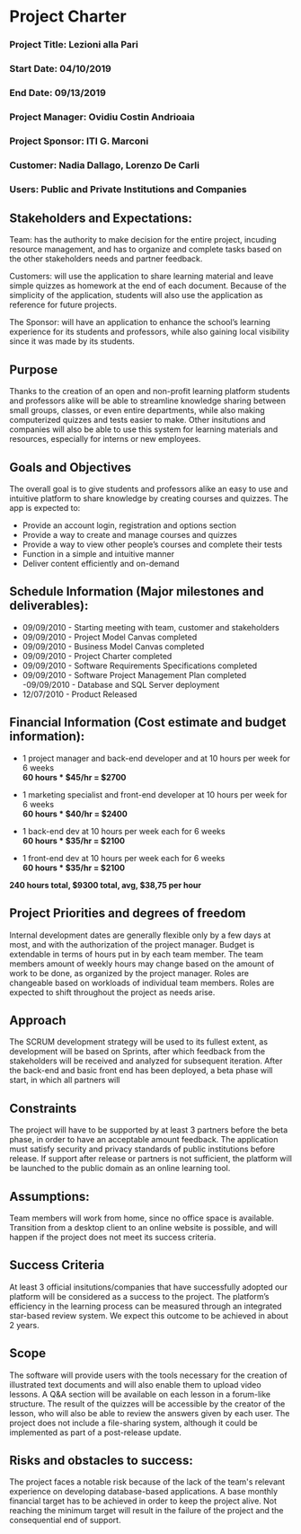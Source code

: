 # Project Charter

### Project Title: Lezioni alla Pari
### Start Date: 04/10/2019
### End Date: 09/13/2019
### Project Manager: Ovidiu Costin Andrioaia
### Project Sponsor: ITI G. Marconi
### Customer: Nadia Dallago, Lorenzo De Carli 
### Users: Public and Private Institutions and Companies

## Stakeholders and Expectations: 

Team: has the authority to make decision for the entire project, incuding resource management, and has to organize and complete tasks based on the other stakeholders needs and partner feedback.

Customers: will use the application to share learning material and leave simple quizzes as homework at the end of each document. Because of the simplicity of the application, students will also use the application as reference for future projects.

The Sponsor: will have an application to enhance the school’s learning experience for its students and professors, while also gaining local visibility since it was made by its students.

## Purpose

Thanks to the creation of an open and non-profit learning platform students and professors alike will be able to streamline knowledge sharing between small groups, classes, or even entire departments, while also making computerized quizzes and tests easier to make. Other insitutions and companies will also be able to use this system for learning materials and resources, especially for interns or new employees.

## Goals and Objectives

The overall goal is to give students and professors alike an easy to use and intuitive platform to share knowledge by creating courses and quizzes. The app is expected to:

- Provide an account login, registration and options section
- Provide a way to create and manage courses and quizzes
- Provide a way to view other people’s courses and complete their tests
- Function in a simple and intuitive manner
- Deliver content efficiently and on-demand

## Schedule Information (Major milestones and deliverables):

- 09/09/2010 - Starting meeting with team, customer and stakeholders
- 09/09/2010 - Project Model Canvas completed
- 09/09/2010 - Business Model Canvas completed
- 09/09/2010 - Project Charter completed
- 09/09/2010 - Software Requirements Specifications completed
- 09/09/2010 - Software Project Management Plan completed
-09/09/2010 - Database and SQL Server deployment
- 12/07/2010 - Product Released

## Financial Information (Cost estimate and budget information): 

- 1 project manager and back-end developer and at 10 hours per week for 6 weeks  
**60 hours * $45/hr = $2700**

- 1 marketing specialist and front-end developer at 10 hours per week for 6 weeks  
**60 hours * $40/hr = $2400**

- 1 back-end dev at 10 hours per week each for 6 weeks  
**60 hours * $35/hr = $2100**

- 1 front-end dev at 10 hours per week each for 6 weeks  
**60 hours * $35/hr = $2100**

**240 hours total, $9300 total, avg, $38,75 per hour**

## Project Priorities and degrees of freedom

Internal development dates are generally flexible only by a few days at most, and with the authorization of the project manager.  Budget is extendable in terms of hours put in by each team member. The team members amount of weekly hours may change based on the amount of work to be done, as organized by the project manager. Roles are changeable based on workloads of individual team members.  Roles are expected to shift throughout the project as needs arise.

## Approach 

The SCRUM development strategy will be used to its fullest extent, as development will be based on Sprints, after which feedback from the stakeholders will be received and analyzed for subsequent iteration. After the back-end and basic front end has been deployed, a beta phase will start, in which all partners will 

## Constraints

The project will have to be supported by at least 3 partners before the beta phase, in order to have an acceptable amount feedback. The application must satisfy security and privacy standards of public institutions before release. If support after release or partners is not sufficient, the platform will be launched to the public domain as an online learning tool.

## Assumptions: 

 Team members will work from home, since no office space is available. Transition from a desktop client to an online website is possible, and will happen if the project does not meet its success criteria.  

## Success Criteria

At least 3 official insitutions/companies that have successfully adopted our platform will be considered as a success to the project. The platform’s efficiency in the learning process can be measured through an integrated star-based review system. We expect this outcome to be achieved in about 2 years.

## Scope

The software will provide users with the tools necessary for the creation of illustrated text documents and will also enable them to upload video lessons. A Q&A section will be available on each lesson in a forum-like structure. The result of the quizzes will be accessible by the creator of the lesson, who will also be able to review the answers given by each user. The project does not include a file-sharing system, although it could be implemented as part of a post-release update.

## Risks and obstacles to success:  

The project faces a notable risk because of the lack of the team's relevant experience on developing database-based applications. A base monthly financial target has to be achieved in order to keep the project alive. Not reaching the minimum target will result in the failure of the project and the consequential end of support.